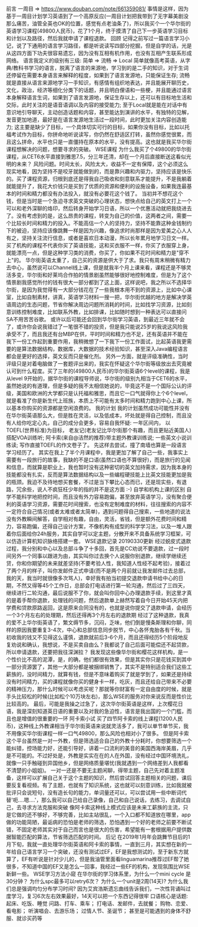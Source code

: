 前言
一周目 => https://www.douban.com/note/661359081/
事情是这样，因为基于一周目计划学习英语到了一个高原反应(一周目计划把我带到了无字幕美剧没那么痛苦，油管全英也OK的位置，感觉有点老油条了)，所以我买个一个华尔街的英语学习课程(49800人民币)，花了1个月，终于摸清了自己下一步英语学习目标和计划以及路径，然后我就申请了课程退款。
回顾
记得之前写过一篇语言学习小记，说了下通用的语言学习路径，都是听说读写四部分挖掘，但是自学的话，光是从这四方面下功夫很容易遗忘，因为没有互相有机作用，也没有互相产生联系形成网络。
语言我定义的级别有三级:
简单 => 流畅 => Local
简单就像高考英语，从字典/教科书学习的语言，脱离了语言的来源地，学习到的是二手的知识，对于生词还停留在需要本身语言来解释的程度，如果到了语言发源地，只能保证生存;
流畅就是直接从语言来源地学习一手知识，有感情有组织地表达，并且能展开聊历史，文化，政治，经济等细化分类下的话题，并且明白俚语和一些梗，并且能通过语言本身解释语言生词，如果到了语言发源地，保证生存以上，还可以有目标地生活和交际，此时关注的是语音语调以及内容的接受能力;
至于Local就是能在对话中有意识地引导聊天，主动创造话题和内容，甚至能达到演讲的水平，有独特的见解，发音更加地道，最好是在语言发源地生活过一段时间，此时更加关注内容创造能力;
这主要是缺少了目标，一个具体切实可行的目标，如果你没有目标，比如以托福考试作为目标，你拼命地听说读写，你仍然在舒适区打转，虽然你感觉很累，而且这么拼命，水平也只是一直僵持在原本的水平，没有提高。这也就是我买华尔街课程想解决的问题，想要寻求的突破。
WSE课程
为什么我买了个49800的华尔街课程，从CET6水平直接到雅思7.5，分三年还清，却在一个月后直接断送这看似光明的未来？
风险问题。时间太长，风险太大，收益不一定有保障，这个必须这么现实地看，因为坚持不是咬牙就能做到的，而是靠兴趣和内驱力，坚持应该是快乐的。买了课程资源，归根到底还是得我自己吸收和刻意联系才能提升，不是我躺着就能提升了，我花大价钱只是买到了优质的资源和便利的设施设备，如果我连最基本的时间和精力都没有办法投入，就没有必要花这个钱了。
当初并不想花这个钱，但是当时是一个急迫寻求英文突破的心理状态，想快点给自己的英文打上一个可以和老外深聊的烙印，然后转身开始学习日语，所以一个优惠活动就把我绕进去了。没有考虑到的是，这么昂贵的课程，转变为自己的价值，这两者之间，需要一个比较长时间和精力的投入。不能高估一个人的坚持力，坚持不能靠这种金钱制约下的被迫，坚持应该像跳舞一样是因为兴趣，像追求时尚那样是因为爱美之心人人有之，坚持关注流行信息，或者是喜欢日本动漫，所以长年累月地学习日文一样。买了机构的课程不代表你买了英语技能，这和买衣服不一样，你买了衣服穿上身，就能漂亮一点，但是这种学习类的消费，你买了，你如果不花时间和精力是"穿不上"的。
华尔街英语太重了，自己买的资源是供大于了求。我只有周末稍微有精力去中心，虽然说可以Channel线上课，但是就我半个月上课来看，课程还是不够灵活多变，华尔街和好莱坞合作拍的情景剧虽然能够很好地控制难度，但是为了这个情景剧我感觉所付的钱有很大一部分都到了这上面，这样说吧，我之所以不选择华尔街，是因为我觉得有一大部分钱花在了一些我根本用不到的资源上，比如中心课室，比如自制素材，讲真，英语学习材料一搜一把，华尔街优越的地方是解决学英语周边的生态问题，节省你解决周边问题所消耗的时间，比如找学习资源，比如刻意训练控制难度，比如联系外教，比如排课，比如随时想到一种表达可以直接问SA不用苦苦谷歌。
或许以后可能还会回到华尔街学习英语，到最近三年就不会了，或许你会说我错过了一笔很不错的投资，但是我只能说25岁的我说这风险我承受不了，而且我还有台MBP在供，平时时间和精力也不足，还有英语并不能在我下一份工作起到重要作用，我稍微想了一下我下一份工作面试，比起英语我更需要的是算法数据结构，数据库，大数据的技术经验知识，甚至深入Java编程语言都会是更好的选择，英文反而只是催化剂。
另外一方面，就是评级准确性，当时评级只是对着电脑做了一套题评出来的，我实在怀疑这个华尔街等级放出去究竟被认可到什么程度。买了三年的(49800人民币)的华尔街英语6个level的课程，我是从level 9开始的，据华尔街的课程导师说，华尔街的级别九相当于CET6的水平，虽然她说的有道理，但是多疑的我不太相信她说的，毕竟这不是一个国际公认的评级，美国和欧洲的大学都只是认托福和雅思，而且它一口气就得你上个6个level，就是看准了你是新生代上班族，本质上不可能有太多时间和精力跑到中心上课，所以基本你购买的资源都是空闲浪费的。
我的计划
我的计划虽然成功可能性并没有在华尔街英语那么大，但是胜在灵活，以及低成本，坏处就是得自己控制，而且没有人给你吃定心丸，自己的成分会更多，容易自我怀疑:
一年区间内，
以TOEFL(世界标准)为目标，
老友记(老友记比华尔街那个有趣，而且更贴近美国人)搭配VOA训练听;
阿卡索(来自@洁然的推荐)带主题外教课训练说;
一些英文小说训练读;
写作直接TOEFL的作文卷子了。
先这样去尝试，撞了南墙也算是一段语言学习经历了。
其实在我上了半个月课程中，我是更加了解了自己一些，我事实上需要有一段旅行的故事，我缺的不是口语(虽然口语也不算很好)，而是旅行的见闻和信息，而就算是职业上，我也暂时没有这种密切的英文加持需求，因为我本身的技能都没有扎实，反而是算法数据结构以及一些编程硬技能上比英文技能更加是我的瓶颈。我迫不及待地想买套餐，不过是当下攀比心态而已，还是现实些，有退路，冗余些，说人不疯狂枉少年的指的并不是这方面 :-)
自学和机构上课的区别
自学不能科学地把控时间，而且没有外力容易跑偏，甚至放弃英语学习，没有聚合便利的英语学习资源，需要花时间搜索，也没有定制难度的材料，往往搜索的内容不一定符合自己情况(或者太难或者太简单)，遇到问题得自己搜索，一些地道的说法没有外教瞬间解答，自学相对有趣，自由，灵活，省钱，但是额外花费时间和精力，容易跑偏，还得自己设计方案，不像机构有成型的科学学习法，以及一堆人跟着你后面给你24h服务，其实自学可以定主题，分散开来不具备系统学习框架，可以仿造计算机知识脉络搭建一套。
WSE退款记录
20190330更新
经过蜕皮式退款过程，我分别和中心以及总部斗争了十多回，首先是CC劝说不要退款，过一段时间另外一个同事以跟进为由，其实叫你过去换个人说服你别退款，继续学继续还贷，你和你期望的未来就差坚持(不要考验人性，我知道人性经不起考验)，接着过了两个月的样子，叫你发邮件正式申请(而不是两个月前就让我发邮件过去总部，我的天，我当时就很像多次骂人)，幸好我有拍当初提交退款申请书给中心的日期，不然又得等45个工作日，总部会打电话进行第一轮沟通，然后过了三四天，继续进行二轮沟通，最后说服不了你，就会叫你回中心办理退款手续，到这里才真的是着手帮你退款，处理钱的问题，然后退款单上赫然写着自今日开始45天内把学费和贷款原路返回，这是原来合同没有的，也就是说你提交了退款申请，会经历一个3个月左右的处理期，然后还得再3个月左右的退款期
经过了这种退款，我真的爱不上华尔街英语了，繁文缛节多，沉闷，乏味，他们倒是慢条斯理和你聊，同样的原因我要重复3-4次，中心和总部信息同步脱节，中心各怀鬼胎各有千秋。当初收我的钱又不见得这么谨慎，退款就前后3-6个月，而且还得经历5个阶段地反复劝说和确认，我想说，不是买卖自由么？我都说了自己后面可能偿还不起贷款，所以申请退款，还要把我往深渊拉？
我发现这些像华尔街和樱花这样机构，是一个性价比不高的泥潭，是，的确，他们都很有效果，但是其实你只是花钱买到其中一部分资源罢了，其他一大部分都是被捆绑销售了，其实不是特别适合我们这些工薪族的，没时间精力，就算有钱，但是不意味着购买了就是学到了，如果还是持续没有时间精力，买的课程就像你买的健身卡一样，吃灰，而且还给自己带来不必要的精神压力，那什么时候可以考虑买呢？那就等你财富有一定自由度的时候，就是手头比较松的时候(比如松个10万块左右)，那么WSE的服务对你来说反而是性价比比较高的。
最后，可能是我操之过急了，这次华尔街英语是这样，上次樱花日语，我是深刻知道英日语的重要以及对我的急迫性，语言是我出国的一个门槛，而且也是增值的很重要的一环
阿卡索小试
买了四节阿卡索的线上课程(1200人民币)，这种线上外教课相当于华尔街英语来说就灵活多了，我可以单节单节买，我不用像买华尔街课程一样一口气49800，那么风险也相对小了很多。
但是阿卡索这个平台虽然是一对一外教，但是筛选适合自己的外教十分耗时，你想要筛选一个能纠错，控场能力好，还能引导好，讲着一口流利的美音的美国西海岸美眉，几乎是不可能的。不过好处是，外教是实实在在的人在外国，没有经过中国环境洗礼，就像一只手触碰到异国他乡，但是网络质量堪忧(我就遇到一个网络差到人我都看不清楚的小姐姐)。
一对一还是不要无主题闲聊，得带主题，自己先对着主题准备，这样可以扩展自己关于这个主题的知识，然后尝试回答主题相关的问题，课后要反复看视频。有了主题，也就有了知识系统，这也就可以刻意训练，比如我就被批评只会说短句，没有造长句的能力，单词量还可以，可以尝试用一些中断词代替'呃....嗯....'，那么我可以自己给自己录像，自己和自己说话，去练习，去调试自己，去寻求方法克服和突破
像阿卡索这种线上模式应该是未来工薪族的主流，只是它做的还不够好，不够完善，比如主站很乱，一个入口都不知道放在哪里，app做的功能简陋，最诟病的恐怕是老师的筛选，恐怕遇到一个好的老师之前要不断试错，不固定老师其实对于自己而言也是很大的伤害，希望能有一套根据用户提供数据智能匹配的算法，节省筛选匹配的时间。
后记
在2019年1月年会跳舞节目后的1月下旬，我就一直处理华尔街英语和阿卡索的事情，一直到三月，其实想在新的一年给自己语言学习一个突破，还没有测试过EF，EF是我想测试的，至于新东方就算了，EF有听说是针对少儿的，但是我油管里面看linguamarina推荐过EF帮了她很多，不知道中国的EF又是怎么一回事，我经过一些EF的机构，发现氛围比WSE新鲜一些。
WSE学习方法小窥
在华尔街的学习体系里，为什么一个mini cycle 是30分钟？
为什么spc最多可以retry6次？
为什么一个unit是2周(14天)?
为什么我们总是强调均匀分布学习时间?
因为艾宾浩斯遗忘曲线告诉我们，一次性背诵叫过度学习，复习6次左右效果最好，14天可以把一个东西记得很牢
口语核心是话题:
起床、吃饭、睡觉
问路、打车、乘车；
打电话、发邮件，去就餐；
购物、恋爱、看电影；
听演唱会、去游乐场；
过情人节、圣诞节；
甚至是可能遇到的身体不舒服、就诊买药等

